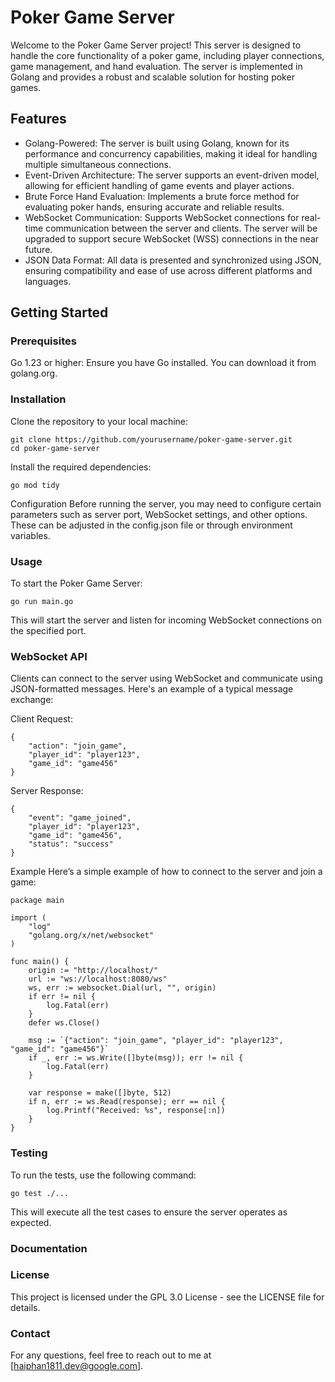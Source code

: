 # Poker Game Server
Welcome to the Poker Game Server project! This server is designed to handle the core functionality of a poker game, including player connections, game management, and hand evaluation. The server is implemented in Golang and provides a robust and scalable solution for hosting poker games.

## Features
- Golang-Powered: The server is built using Golang, known for its performance and concurrency capabilities, making it ideal for handling multiple simultaneous connections.
- Event-Driven Architecture: The server supports an event-driven model, allowing for efficient handling of game events and player actions.
- Brute Force Hand Evaluation: Implements a brute force method for evaluating poker hands, ensuring accurate and reliable results.
- WebSocket Communication: Supports WebSocket connections for real-time communication between the server and clients. The server will be upgraded to support secure WebSocket (WSS) connections in the near future.
- JSON Data Format: All data is presented and synchronized using JSON, ensuring compatibility and ease of use across different platforms and languages.

## Getting Started
### Prerequisites
Go 1.23 or higher: Ensure you have Go installed. You can download it from golang.org.
### Installation
Clone the repository to your local machine:

```
git clone https://github.com/yourusername/poker-game-server.git
cd poker-game-server
```

Install the required dependencies:
```
go mod tidy
```
Configuration
Before running the server, you may need to configure certain parameters such as server port, WebSocket settings, and other options. These can be adjusted in the config.json file or through environment variables.

### Usage
To start the Poker Game Server:

```
go run main.go
```
This will start the server and listen for incoming WebSocket connections on the specified port.

### WebSocket API
Clients can connect to the server using WebSocket and communicate using JSON-formatted messages. Here's an example of a typical message exchange:

Client Request:

```
{
    "action": "join_game",
    "player_id": "player123",
    "game_id": "game456"
}
```
Server Response:

```
{
    "event": "game_joined",
    "player_id": "player123",
    "game_id": "game456",
    "status": "success"
}
```
Example
Here’s a simple example of how to connect to the server and join a game:
```
package main

import (
    "log"
    "golang.org/x/net/websocket"
)

func main() {
    origin := "http://localhost/"
    url := "ws://localhost:8080/ws"
    ws, err := websocket.Dial(url, "", origin)
    if err != nil {
        log.Fatal(err)
    }
    defer ws.Close()

    msg := `{"action": "join_game", "player_id": "player123", "game_id": "game456"}`
    if _, err := ws.Write([]byte(msg)); err != nil {
        log.Fatal(err)
    }

    var response = make([]byte, 512)
    if n, err := ws.Read(response); err == nil {
        log.Printf("Received: %s", response[:n])
    }
}
```

### Testing
To run the tests, use the following command:

```
go test ./...
```
This will execute all the test cases to ensure the server operates as expected.

### Documentation

### License
This project is licensed under the GPL 3.0 License - see the LICENSE file for details.

### Contact
For any questions, feel free to reach out to me at [haiphan1811.dev@google.com].
